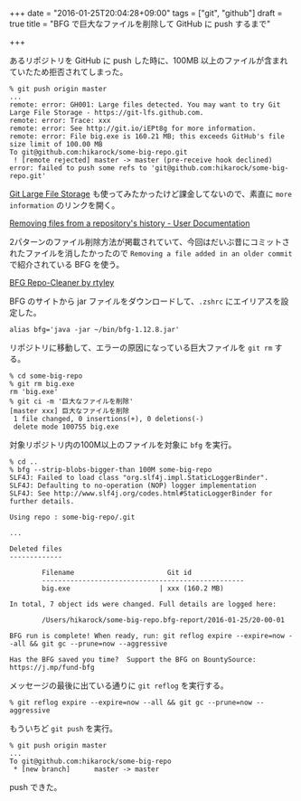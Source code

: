 +++
date = "2016-01-25T20:04:28+09:00"
tags = ["git", "github"]
draft = true
title = "BFG で巨大なファイルを削除して GitHub に push するまで"

+++

あるリポジトリを GitHub に push した時に、100MB 以上のファイルが含まれていたため拒否されてしまった。

<!--more-->

```
% git push origin master
...
remote: error: GH001: Large files detected. You may want to try Git Large File Storage - https://git-lfs.github.com.
remote: error: Trace: xxx
remote: error: See http://git.io/iEPt8g for more information.
remote: error: File big.exe is 160.21 MB; this exceeds GitHub's file size limit of 100.00 MB
To git@github.com:hikarock/some-big-repo.git
 ! [remote rejected] master -> master (pre-receive hook declined)
error: failed to push some refs to 'git@github.com:hikarock/some-big-repo.git'
```

[Git Large File Storage](https://git-lfs.github.com/) も使ってみたかったけど課金してないので、素直に `more information` のリンクを開く。

[Removing files from a repository's history - User Documentation](https://help.github.com/articles/removing-files-from-a-repository-s-history/)

2パターンのファイル削除方法が掲載されていて、今回はだいぶ昔にコミットされたファイルを消したかったので `Removing a file added in an older commit` で紹介されている BFG を使う。

[BFG Repo-Cleaner by rtyley](https://rtyley.github.io/bfg-repo-cleaner/)

BFG のサイトから jar ファイルをダウンロードして、`.zshrc` にエイリアスを設定した。

```
alias bfg='java -jar ~/bin/bfg-1.12.8.jar'
```

リポジトリに移動して、エラーの原因になっている巨大ファイルを `git rm` する。

```
% cd some-big-repo
% git rm big.exe
rm 'big.exe'
% git ci -m '巨大なファイルを削除'
[master xxx] 巨大なファイルを削除
 1 file changed, 0 insertions(+), 0 deletions(-)
 delete mode 100755 big.exe
```

対象リポジトリ内の100M以上のファイルを対象に `bfg` を実行。

```
% cd ..
% bfg --strip-blobs-bigger-than 100M some-big-repo
SLF4J: Failed to load class "org.slf4j.impl.StaticLoggerBinder".
SLF4J: Defaulting to no-operation (NOP) logger implementation
SLF4J: See http://www.slf4j.org/codes.html#StaticLoggerBinder for further details.

Using repo : some-big-repo/.git

...

Deleted files
-------------

        Filename                       Git id
        --------------------------------------------------
        big.exe                      | xxx (160.2 MB)

In total, 7 object ids were changed. Full details are logged here:

        /Users/hikarock/some-big-repo.bfg-report/2016-01-25/20-00-01

BFG run is complete! When ready, run: git reflog expire --expire=now --all && git gc --prune=now --aggressive

Has the BFG saved you time?  Support the BFG on BountySource:  https://j.mp/fund-bfg
```

メッセージの最後に出ている通りに `git reflog` を実行する。

```
% git reflog expire --expire=now --all && git gc --prune=now --aggressive
```

もういちど `git push` を実行。

```
% git push origin master
...
To git@github.com:hikarock/some-big-repo
 * [new branch]      master -> master
```

push できた。

